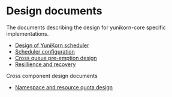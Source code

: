 # Design documents

The documents describing the design for yunikorn-core specific implementations.

- [Design of YuniKorn scheduler](design.md)
- [Scheduler configuration](scheduler-configuration.md)
- [Cross queue pre-emption design](cross-queue-preemption.md)
- [Resillience and recovery](resilience.md)

Cross component design documents
- [Namespace and resource quota design](namespace-resource-quota.md)
